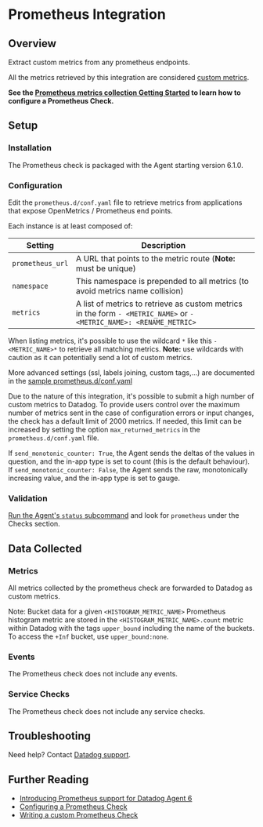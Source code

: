 # Prometheus Integration

## Overview

Extract custom metrics from any prometheus endpoints.

<div class="alert alert-warning">
All the metrics retrieved by this integration are considered  <a href="https://docs.datadoghq.com/developers/metrics/custom_metrics/">custom metrics</a>.
</div>

**See the [Prometheus metrics collection Getting Started][8] to learn how to configure a Prometheus Check.**

## Setup

### Installation

The Prometheus check is packaged with the Agent starting version 6.1.0.

### Configuration

Edit the `prometheus.d/conf.yaml` file to retrieve metrics from applications that expose OpenMetrics / Prometheus end points.

Each instance is at least composed of:

| Setting          | Description                                                                                                      |
|------------------|------------------------------------------------------------------------------------------------------------------|
| `prometheus_url` | A URL that points to the metric route (**Note:** must be unique)                                                 |
| `namespace`      | This namespace is prepended to all metrics (to avoid metrics name collision)                                     |
| `metrics`        | A list of metrics to retrieve as custom metrics in the form `- <METRIC_NAME>` or `- <METRIC_NAME>: <RENAME_METRIC>` |

When listing metrics, it's possible to use the wildcard `*` like this `- <METRIC_NAME>*` to retrieve all matching metrics. **Note:** use wildcards with caution as it can potentially send a lot of custom metrics.

More advanced settings (ssl, labels joining, custom tags,...) are documented in the [sample prometheus.d/conf.yaml][2]

Due to the nature of this integration, it's possible to submit a high number of custom metrics to Datadog. To provide users control over the maximum number of metrics sent in the case of configuration errors or input changes, the check has a default limit of 2000 metrics. If needed, this limit can be increased by setting the option `max_returned_metrics` in the `prometheus.d/conf.yaml` file.

If `send_monotonic_counter: True`, the Agent sends the deltas of the values in question, and the in-app type is set to count (this is the default behaviour). If `send_monotonic_counter: False`, the Agent sends the raw, monotonically increasing value, and the in-app type is set to gauge.

### Validation

[Run the Agent's `status` subcommand][3] and look for `prometheus` under the Checks section.

## Data Collected
### Metrics

All metrics collected by the prometheus check are forwarded to Datadog as custom metrics.

Note: Bucket data for a given `<HISTOGRAM_METRIC_NAME>` Prometheus histogram metric are stored in the `<HISTOGRAM_METRIC_NAME>.count` metric within Datadog with the tags `upper_bound` including the name of the buckets. To access the `+Inf` bucket, use `upper_bound:none`.

### Events
The Prometheus check does not include any events.

### Service Checks

The Prometheus check does not include any service checks.

## Troubleshooting
Need help? Contact [Datadog support][4].

## Further Reading

* [Introducing Prometheus support for Datadog Agent 6][5]
* [Configuring a Prometheus Check][6]
* [Writing a custom Prometheus Check][7]

[1]: https://docs.datadoghq.com/developers/metrics/custom_metrics
[2]: https://github.com/DataDog/integrations-core/blob/master/prometheus/datadog_checks/prometheus/data/conf.yaml.example
[3]: https://docs.datadoghq.com/agent/guide/agent-commands/?tab=agentv6#agent-status-and-information
[4]: https://docs.datadoghq.com/help
[5]: https://www.datadoghq.com/blog/monitor-prometheus-metrics
[6]: https://docs.datadoghq.com/agent/prometheus
[7]: https://docs.datadoghq.com/developers/prometheus
[8]: https://docs.datadoghq.com/getting_started/integrations/prometheus/
